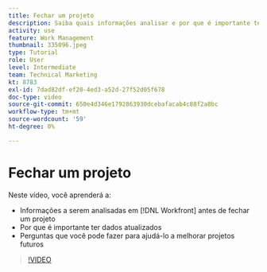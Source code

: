 ```yaml
---
title: Fechar um projeto
description: Saiba quais informações analisar e por que é importante ter dados atualizados em um projeto antes de fechá-los em [!DNL  Workfront].
activity: use
feature: Work Management
thumbnail: 335096.jpeg
type: Tutorial
role: User
level: Intermediate
team: Technical Marketing
kt: 8783
exl-id: 7dad82df-ef20-4ed3-a52d-27f52d05f678
doc-type: video
source-git-commit: 650e4d346e1792863930dcebafacab4c88f2a8bc
workflow-type: tm+mt
source-wordcount: '59'
ht-degree: 0%

---
```


# Fechar um projeto

Neste vídeo, você aprenderá a:

* Informações a serem analisadas em [!DNL Workfront] antes de fechar um projeto
* Por que é importante ter dados atualizados
* Perguntas que você pode fazer para ajudá-lo a melhorar projetos futuros

>[!VIDEO](https://video.tv.adobe.com/v/335096/?quality=12&learn=on)

<!---
learn more urls:
Update task status
Issue statuses
--->
